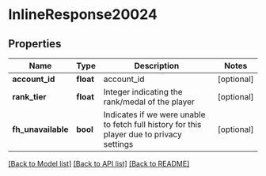 # InlineResponse20024

## Properties
Name | Type | Description | Notes
------------ | ------------- | ------------- | -------------
**account_id** | **float** | account_id | [optional] 
**rank_tier** | **float** | Integer indicating the rank/medal of the player | [optional] 
**fh_unavailable** | **bool** | Indicates if we were unable to fetch full history for this player due to privacy settings | [optional] 

[[Back to Model list]](../README.md#documentation-for-models) [[Back to API list]](../README.md#documentation-for-api-endpoints) [[Back to README]](../README.md)


